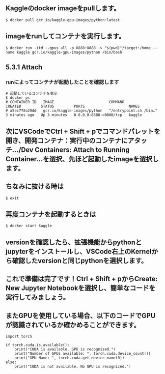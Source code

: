 ## Kaggleのdocker imageをpullします。
```
$ docker pull gcr.io/kaggle-gpu-images/python:latest
```

## imageをrunしてコンテナを実行します。
```
$ docker run -itd --gpus all -p 8888:8888 -v "$(pwd)"/target:/home --name kaggle gcr.io/kaggle-gpu-images/python /bin/bash
```

## 5.3.1 Attach
### runによってコンテナが起動したことを確認します
```
# 起動しているコンテナを表示
$ docker ps
# CONTAINER ID   IMAGE                         COMMAND                   CREATED         STATUS         PORTS                    NAMES
# a5ec778a20dd   gcr.io/kaggle-images/python   "/entrypoint.sh /bin…"   3 minutes ago   Up 3 minutes   0.0.0.0:8888->8080/tcp   kaggle
```


## 次にVSCodeでCtrl + Shift + pでコマンドパレットを開き、開発コンテナ：実行中のコンテナにアタッチ.../Dev Containers: Attach to Running Container...を選択、先ほど起動したimageを選択します。



## ちなみに抜ける時は
```
$ exit
```

## 再度コンテナを起動するときは
```
$ docker start kaggle
```

## versionを確認したら、拡張機能からpythonとjupyterをインストールし、VSCode右上のKernelから確認したversionと同じpythonを選択します。
## これで準備は完了です！Ctrl + Shift + pからCreate: New Jupyter Notebookを選択し、簡単なコードを実行してみましょう。
## またGPUを使用している場合、以下のコードでGPUが認識されているか確かめることができます。
```
import torch

if torch.cuda.is_available():
    print("CUDA is available. GPU is recognized.")
    print("Number of GPUs available: ", torch.cuda.device_count())
    print("GPU Name: ", torch.cuda.get_device_name(0))
else:
    print("CUDA is not available. No GPU is recognized.")
```